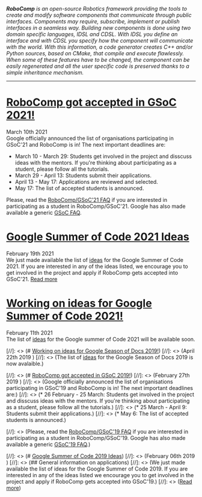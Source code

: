_**RoboComp** is an open-source Robotics framework providing the tools to create and modify software components that communicate through public interfaces. Components may require, subscribe, implement or publish interfaces in a seamless way. Building new components is done using two domain specific languages, IDSL and CDSL. With IDSL you define an interface and with CDSL you specify how the component will communicate with the world. With this information, a code generator creates C++ and/or Python sources, based on CMake, that compile and execute flawlessly. When some of these features have to be changed, the component can be easily regenerated and all the user specific code is preserved thanks to a simple inheritance mechanism._

* * *
# [RoboComp got accepted in GSoC 2021!](/web/gsoc/2021/ideas/)
<span class="post-date">March 10th 2021</span>  
Google officially announced the list of organisations participating in GSoC'21 and RoboComp is in! The next important deadlines are:  

* March 10 - March 29: Students get involved in the project and disscuss ideas with the mentors. If you're thinking about participating as a student, please follow all the tutorials.  
* March 29 - April 13: Students submit their applications.  
* April 13 - May 17: Applications are reviewed and selected.  
* May 17: The list of accepted students is announced.  

Please, read the [RoboComp/GSoC'21 FAQ](/web/gsoc/2021/faq2021) if you are interested in participating as a student in RoboComp/GSoC'21. Google has also made available a generic [GSoC FAQ](https://developers.google.com/open-source/gsoc/faq).


# [Google Summer of Code 2021 Ideas](/web/gsoc/2021/ideas/)
<span class="post-date">February 19th 2021</span>  
We just made available the list of [ideas](/web/gsoc/2021/ideas/) for the Google Summer of Code 2021. If you are interested in any of the ideas listed, we encourage you to get involved in the project and apply if RoboComp gets accepted into GSoC'21.
[Read more](/web/gsoc/2021/ideas/)

# [Working on ideas for Google Summer of Code 2021!](/web/gsoc/2021/ideas)
<span class="post-date">February 11th 2021</span>  
The list of [ideas](/web/gsoc/2021/ideas/) for the Google summer of Code 2021 will be available soon.

[//]: <> (# [Working on ideas for Google Season of Docs 2019!](/web/gsod/2019/ideas))
[//]: <> (<span class="post-date">April 22th 2019</span>  )
[//]: <> (The list of [ideas](/web/gsod/2019/ideas/) for the Google Season of Docs 2019 is now avalaible.)

[//]: <> (# [RoboComp got accepted in GSoC 2019!](/web/blog/gsoc/faq2019))
[//]: <> (<span class="post-date">February 27th 2019</span>  )
[//]: <> (Google officially announced the list of organisations participating in GSoC'19 and RoboComp is in! The next important deadlines are:)
[//]: <> (* 26 February - 25 March: Students get involved in the project and disscuss ideas with the mentors. If you're thinking about participating as a student, please follow all the tutorials.)
[//]: <> (* 25 March - April 9: Students submit their applications.)
[//]: <> (* May 6: The list of accepted students is announced.)

[//]: <> (Please, read the [RoboComp/GSoC'19 FAQ](/web/blog/gsoc/faq2019) if you are interested in participating as a student in RoboComp/GSoC'19. Google has also made available a generic [GSoC'19 FAQ](https://developers.google.com/open-source/gsoc/faq).)



[//]: <> (# [Google Summer of Code 2019 Ideas](/web/blog/gsoc/ideas2019))
[//]: <> (<span class="post-date">February 06th 2019</span> )
[//]: <> (## General information on applications)
[//]: <> (We just made available the list of ideas for the Google Summer of Code 2019. If you are interested in any of the ideas listed we encourage you to get involved in the project and apply if RoboComp gets accepted into GSoC'19.)
[//]: <> ([Read more](/web/blog/gsoc/ideas2019))

